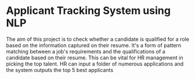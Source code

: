 # Applicant Tracking System using NLP 

The aim of this project is to check whether a candidate is qualified for a role based on the information captured on their resume. 
It's a form of pattern matching between a job's requirements and the qualifications of a candidate based on their resume. This can be vital for HR management in picking the top talent.
HR can input a folder of numerous applications and the system outputs the top 5 best applicants
